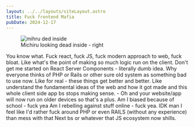 ```yaml
---
layout: ../../layouts/siteLayout.astro
title: Fuck frontend Mafia
pubDate: 2024-12-17
---
```


<figure>
                <Img src="/content/mihtuded.jpg" alt="mihru ded inside" style="max-width: 100%;"/>
                <figcaption>Michiru looking dead inside - right</figcaption>
            </figure>

You know what. Fuck react, fuck JS, fuck modern approach to web, fuck bloat. Like what's the point of
making so much logic run on the client. Don't get me started on React Server Components - literally
dumb
idea. Why everyone thinks of PHP or Rails or other sure old system as something bad to use now. Like
for
real - these things get better and better. Like understand the fundamental ideas of the web and how
it
got made and this whole client side app bs stops making sense. - Oh and your website/app will now
run on
older devices so that's a plus. Am I biased because of school - fuck yea Am I rebelling against
stuff
online - fuck yea. IDK man I feel like I'd rather fuck around PHP or even RAILS (without any
experience)
than mess with that Next bs or whatever that JS ecosystem now shills.
